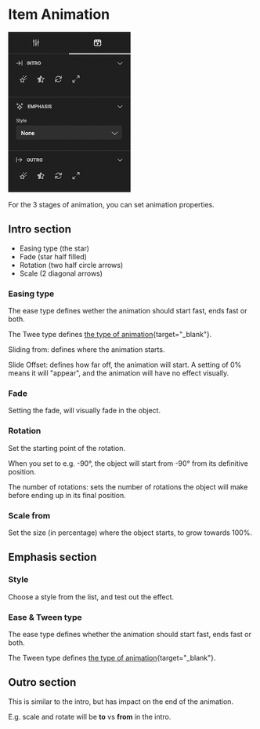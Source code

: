 # Item Animation

![Properties](animation-properties.png)

For the 3 stages of animation, you can set animation properties.

## Intro section

- Easing type (the star)
- Fade (star half filled)
- Rotation (two half circle arrows)
- Scale (2 diagonal arrows)

### Easing type

The ease type defines wether the animation should start fast, ends fast or both.

The Twee type defines [the type of animation](https://easings.net/){target="_blank"}.

Sliding from: defines where the animation starts.

Slide Offset: defines how far off, the animation will start. A setting of 0% means it will "appear", and the animation will have no effect visually.

### Fade

Setting the fade, will visually fade in the object.

### Rotation

Set the starting point of the rotation.

When you set to e.g. -90°, the object will start from -90° from its definitive position.

The number of rotations: sets the number of rotations the object will make before ending up in its final position.

### Scale from

Set the size (in percentage) where the object starts, to grow towards 100%.

## Emphasis section

### Style

Choose a style from the list, and test out the effect.

### Ease & Tween type

The ease type defines whether the animation should start fast, ends fast or both.

The Tween type defines [the type of animation](https://easings.net/){target="_blank"}.

## Outro section

This is similar to the intro, but has impact on the end of the animation.

E.g. scale and rotate will be **to** vs **from** in the intro.